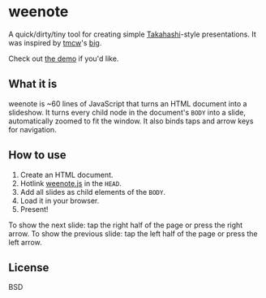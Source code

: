 weenote
=======

A quick/dirty/tiny tool for creating simple [Takahashi](http://en.wikipedia.org/wiki/Takahashi_method)-style presentations. It was inspired by [tmcw](https://github.com/tmcw)'s [big](https://github.com/tmcw/big).

Check out [the demo](http://jed.github.com/weenote) if you'd like.

What it is
----------

weenote is ~60 lines of JavaScript that turns an HTML document into a slideshow. It turns every child node in the document's `BODY` into a slide, automatically zoomed to fit the window. It also binds taps and arrow keys for navigation.

How to use
----------

1. Create an HTML document.
2. Hotlink [weenote.js](https://github.com/jed/weenote/blob/master/weenote.js) in the `HEAD`.
3. Add all slides as child elements of the `BODY`.
4. Load it in your browser.
5. Present!

To show the next slide: tap the right half of the page or press the right arrow.
To show the previous slide: tap the left half of the page or press the left arrow.

License
-------

BSD
